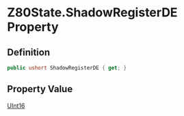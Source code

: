 # Z80State.ShadowRegisterDE Property
## Definition

```c#
public ushort ShadowRegisterDE { get; }
```

## Property Value

[UInt16](https://learn.microsoft.com/en-gb/dotnet/api/System.UInt16)
